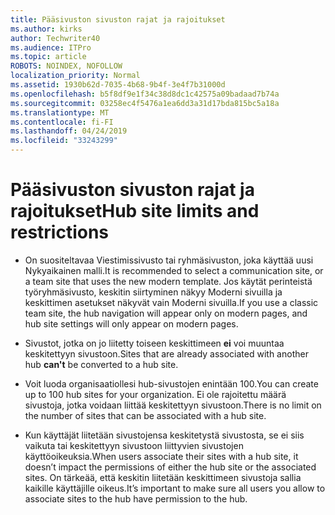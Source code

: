 ```yaml
---
title: Pääsivuston sivuston rajat ja rajoitukset
ms.author: kirks
author: Techwriter40
ms.audience: ITPro
ms.topic: article
ROBOTS: NOINDEX, NOFOLLOW
localization_priority: Normal
ms.assetid: 1930b62d-7035-4b68-9b4f-3e4f7b31000d
ms.openlocfilehash: b5f8df9e1f34c38d8dc1c42575a09badaad7b74a
ms.sourcegitcommit: 03258ec4f5476a1ea6dd3a31d17bda815bc5a18a
ms.translationtype: MT
ms.contentlocale: fi-FI
ms.lasthandoff: 04/24/2019
ms.locfileid: "33243299"
---
```

# <a name="hub-site-limits-and-restrictions"></a><span data-ttu-id="25116-102">Pääsivuston sivuston rajat ja rajoitukset</span><span class="sxs-lookup"><span data-stu-id="25116-102">Hub site limits and restrictions</span></span>


- <span data-ttu-id="25116-103">On suositeltavaa Viestimissivusto tai ryhmäsivuston, joka käyttää uusi Nykyaikainen malli.</span><span class="sxs-lookup"><span data-stu-id="25116-103">It is recommended to select a communication site, or a team site that uses the new modern template.</span></span> <span data-ttu-id="25116-104">Jos käytät perinteistä työryhmäsivusto, keskitin siirtyminen näkyy Moderni sivuilla ja keskittimen asetukset näkyvät vain Moderni sivuilla.</span><span class="sxs-lookup"><span data-stu-id="25116-104">If you use a classic team site, the hub navigation will appear only on modern pages, and hub site settings will only appear on modern pages.</span></span>


- <span data-ttu-id="25116-105">Sivustot, jotka on jo liitetty toiseen keskittimeen **ei** voi muuntaa keskitettyyn sivustoon.</span><span class="sxs-lookup"><span data-stu-id="25116-105">Sites that are already associated with another hub **can't** be converted to a hub site.</span></span>


- <span data-ttu-id="25116-106">Voit luoda organisaatiollesi hub-sivustojen enintään 100.</span><span class="sxs-lookup"><span data-stu-id="25116-106">You can create up to 100 hub sites for your organization.</span></span> <span data-ttu-id="25116-107">Ei ole rajoitettu määrä sivustoja, jotka voidaan liittää keskitettyyn sivustoon.</span><span class="sxs-lookup"><span data-stu-id="25116-107">There is no limit on the number of sites that can be associated with a hub site.</span></span>


- <span data-ttu-id="25116-108">Kun käyttäjät liitetään sivustojensa keskitetystä sivustosta, se ei siis vaikuta tai keskitettyyn sivustoon liittyvien sivustojen käyttöoikeuksia.</span><span class="sxs-lookup"><span data-stu-id="25116-108">When users associate their sites with a hub site, it doesn’t impact the permissions of either the hub site or the associated sites.</span></span> <span data-ttu-id="25116-109">On tärkeää, että keskitin liitetään keskittimeen sivustoja sallia kaikille käyttäjille oikeus.</span><span class="sxs-lookup"><span data-stu-id="25116-109">It’s important to make sure all users you allow to associate sites to the hub have permission to the hub.</span></span>

